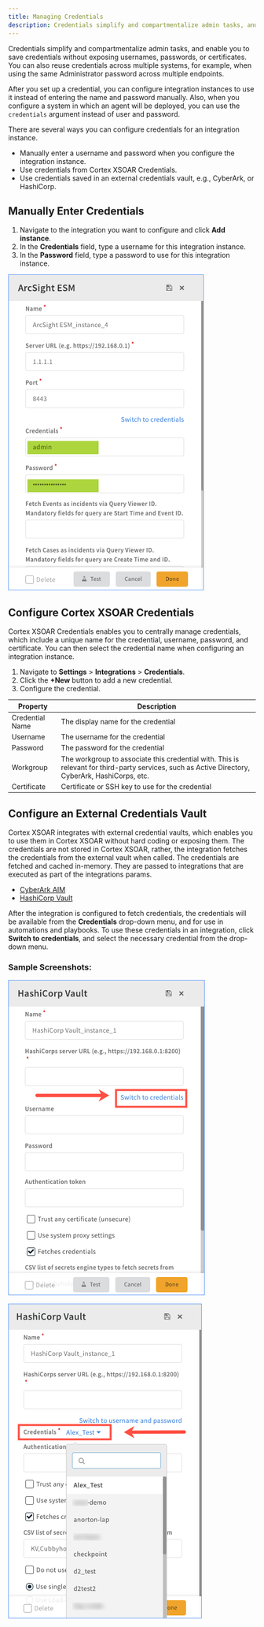 ```yaml
---
title: Managing Credentials
description: Credentials simplify and compartmentalize admin tasks, and enable you to save credentials without exposing usernames, passwords, or certificates.
---
```


Credentials simplify and compartmentalize admin tasks, and enable you to save credentials without exposing usernames, passwords, or certificates. You can also reuse credentials across multiple systems, for example, when using the same Administrator password across multiple endpoints.

After you set up a credential, you can configure integration instances to use it instead of entering the name and password manually. Also, when you configure a system in which an agent will be deployed, you can use the `credentials` argument instead of user and password.

There are several ways you can configure credentials for an integration instance.

*   Manually enter a username and password when you configure the integration instance.
*   Use credentials from Cortex XSOAR Credentials.
*   Use credentials saved in an external credentials vault, e.g., CyberArk, or HashiCorp.

## Manually Enter Credentials

1.  Navigate to the integration you want to configure and click **Add instance**.
2.  In the **Credentials** field, type a username for this integration instance.
3.  In the **Password** field, type a password to use for this integration instance.

![Credentials_-_Manual.png](../../../docs/doc_imgs/reference/credentials-manual.png)

## Configure Cortex XSOAR Credentials

Cortex XSOAR Credentials enables you to centrally manage credentials, which include a unique name for the credential, username, password, and certificate. You can then select the credential name when configuring an integration instance.

1.  Navigate to **Settings** > **Integrations** > **Credentials**.
2.  Click the **+New** button to add a new credential.
3.  Configure the credential.  
    
|Property|Description|
|--- |--- |
|Credential Name|The display name for the credential|
|Username|The username for the credential|
|Password|The password for the credential|
|Workgroup|The workgroup to associate this credential with. This is relevant for third-party services, such as Active Directory, CyberArk, HashiCorps, etc.|
|Certificate|Certificate or SSH key to use for the credential|

    

## Configure an External Credentials Vault

Cortex XSOAR integrates with external credential vaults, which enables you to use them in Cortex XSOAR without hard coding or exposing them. The credentials are not stored in Cortex XSOAR, rather, the integration fetches the credentials from the external vault when called. The credentials are fetched and cached in-memory. They are passed to integrations that are executed as part of the integrations params.

*   [CyberArk AIM](https://xsoar.pan.dev/docs/reference/integrations/cyber-ark-aim)
*   [HashiCorp Vault](https://xsoar.pan.dev/docs/reference/integrations/hashi-corp-vault)

After the integration is configured to fetch credentials, the credentials will be available from the **Credentials** drop-down menu, and for use in automations and playbooks. To use these credentials in an integration, click **Switch to credentials**, and select the necessary credential from the drop-down menu.

### Sample Screenshots:

![Credentials_-_Configure_1.png](../../../docs/doc_imgs/reference/credentials-example-1.png)

![Credentials_-_Configure_2.png](../../../docs/doc_imgs/reference/credentials-example-2.png)
